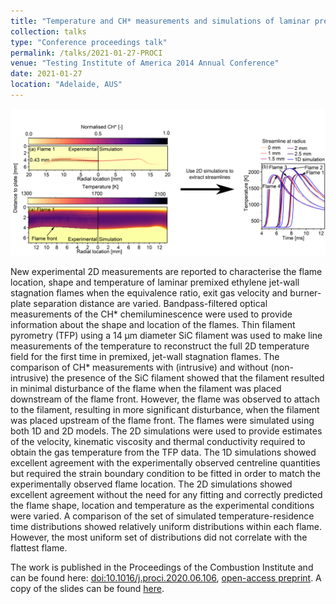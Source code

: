 ```yaml
---
title: "Temperature and CH* measurements and simulations of laminar premixed ethylene jet-wall stagnation flames"
collection: talks
type: "Conference proceedings talk"
permalink: /talks/2021-01-27-PROCI
venue: "Testing Institute of America 2014 Annual Conference"
date: 2021-01-27
location: "Adelaide, AUS"
---
```


![Graphical Abstract](../images/2021-01-27-PROCI.png)

New experimental 2D measurements are reported to characterise the flame location, shape and temperature of laminar premixed ethylene jet-wall stagnation flames when the equivalence ratio, exit gas velocity and burner-plate separation distance are varied. Bandpass-filtered optical measurements of the CH* chemiluminescence were used to provide information about the shape and location of the flames. Thin filament pyrometry (TFP) using a 14 μm diameter SiC filament was used to make line measurements of the temperature to reconstruct the full 2D temperature field for the first time in premixed, jet-wall stagnation flames. The comparison of CH* measurements with (intrusive) and without (non-intrusive) the presence of the SiC filament showed that the filament resulted in minimal disturbance of the flame when the filament was placed downstream of the flame front. However, the flame was observed to attach to the filament, resulting in more significant disturbance, when the filament was placed upstream of the flame front. The flames were simulated using both 1D and 2D models. The 2D simulations were used to provide estimates of the velocity, kinematic viscosity and thermal conductivity required to obtain the gas temperature from the TFP data. The 1D simulations showed excellent agreement with the experimentally observed centreline quantities but required the strain boundary condition to be fitted in order to match the experimentally observed flame location. The 2D simulations showed excellent agreement without the need for any fitting and correctly predicted the flame shape, location and temperature as the experimental conditions were varied. A comparison of the set of simulated temperature-residence time distributions showed relatively uniform distributions within each flame. However, the most uniform set of distributions did not correlate with the flattest flame. 

The work is published in the Proceedings of the Combustion Institute and can be found here: [doi:10.1016/j.proci.2020.06.106](https://doi.org/10.1016/j.proci.2020.06.106), [open-access preprint](https://como.ceb.cam.ac.uk/preprints/250/). A copy of the slides can be found [here](../files/2021-01-27-PROCI.pdf).